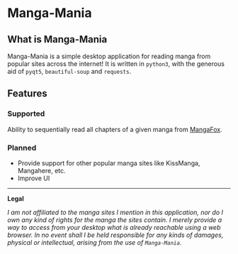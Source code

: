 # Manga-Mania

## What is Manga-Mania

Manga-Mania is a simple desktop application for reading manga from popular sites across the internet! It is written in `python3`, with the generous aid of `pyqt5`, `beautiful-soup` and `requests`.


## Features

### Supported

Ability to sequentially read all chapters of a given manga from [MangaFox](http://mangafox.me).

### Planned

* Provide support for other popular manga sites like KissManga, Mangahere, etc.
* Improve UI


---------------

**Legal**

*I am not affiliated to the manga sites I mention in this application, nor do I own any kind of rights for the manga the sites contain. I merely provide a way to access from your desktop what is already reachable using a web browser. In no event shall I be held responsible for any kinds of damages, physical or intellectual, arising from the use of `Manga-Mania`.*
